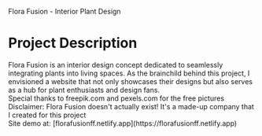 
Flora Fusion - Interior Plant Design

<h1> Project Description </h1>
Flora Fusion is an interior design concept dedicated to seamlessly integrating plants into living spaces. As the brainchild behind this project, I envisioned a website that not only showcases their designs but also serves as a hub for plant enthusiasts and design fans.
<br>
Special thanks to freepik.com and pexels.com for the free pictures
<br>
Disclaimer: Flora Fusion doesn't actually exist! It's a made-up company that I created for this project
<br>
Site demo at: [florafusionff.netlify.app](https://florafusionff.netlify.app)
